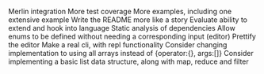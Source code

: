 Merlin integration
More test coverage
More examples, including one extensive example
Write the README more like a story
Evaluate ability to extend and hook into language
Static analysis of dependencies
Allow enums to be defined without needing a corresponding input (editor)
Prettify the editor
Make a real cli, with repl functionality
Consider changing implementation to using all arrays instead of {operator:{}, args:[]}
Consider implementing a basic list data structure, along with map, reduce and filter